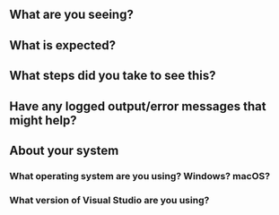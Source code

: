 <!--
Thank you so much for your contribution. Before you submit an issue, please read the following:

1. Ensure you have read over contribution guidelines in the README: https://github.com/XamarinUniversity/FSC105/blob/master/README.md.

2. If you have a question, please submit it via the Xamarin University forum: https://forums.xamarin.com/categories/university

3. Delete everything in this comment block.
-->

## What are you seeing?

## What is expected?

## What steps did you take to see this?

## Have any logged output/error messages that might help?

## About your system

### What operating system are you using? Windows? macOS?

### What version of Visual Studio are you using?
